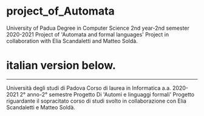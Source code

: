 # project_of_Automata

University of Padua
Degree in Computer Science
2nd year-2nd semester 2020-2021
Project of 'Automata and formal languages'
Project in collaboration with Elia Scandaletti and Matteo Soldà.


# italian version below.
----------------------------------------------------------------------------------------------------------------------------

Università degli studi di Padova
Corso di laurea in Informatica
a.a. 2020-2021
2° anno-2° semestre
Progetto Di 'Automi e linguaggi formali'
Progetto riguardante il sopracitato corso di studi svolto in collaborazione con Elia Scandaletti e Matteo Soldà.

